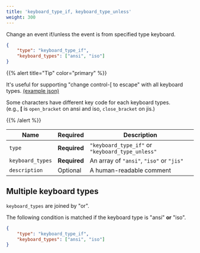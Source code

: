 ```yaml
---
title: 'keyboard_type_if, keyboard_type_unless'
weight: 300
---
```


Change an event if/unless the event is from specified type keyboard.

```json
{
    "type": "keyboard_type_if",
    "keyboard_types": ["ansi", "iso"]
}
```

{{% alert title="Tip" color="primary" %}}

It's useful for supporting "change control-[ to escape" with all keyboard types.
[(example json)](https://github.com/pqrs-org/KE-complex_modifications/blob/master/public/json/example_keyboard_type.json)

Some characters have different key code for each keyboard types.<br />
(e.g., **[** is `open_bracket` on ansi and iso, `close_bracket` on jis.)

{{% /alert %}}

| Name             | Required     | Description                                      |
| ---------------- | ------------ | ------------------------------------------------ |
| `type`           | **Required** | `"keyboard_type_if"` or `"keyboard_type_unless"` |
| `keyboard_types` | **Required** | An array of `"ansi"`, `"iso"` or `"jis"`         |
| `description`    | Optional     | A human-readable comment                         |

## Multiple keyboard types

`keyboard_types` are joined by "or".

The following condition is matched if the keyboard type is "ansi" **or** "iso".

```json
{
    "type": "keyboard_type_if",
    "keyboard_types": ["ansi", "iso"]
}
```
